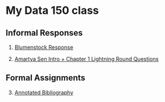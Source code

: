 # My Data 150 class

## Informal Responses

1. [Blumenstock Response](https://aisling-halliden.github.io/Data150-Aisling/response1.html)

2. [Amartya Sen Intro + Chapter 1 Lightning Round Questions](https://aisling-halliden.github.io/Data150-Aisling/AmartyaSenIntro+Ch.1Answers.html)

## Formal Assignments

3. [Annotated Bibliography](https://aisling-halliden.github.io/Data150-Aisling/AnnotatedBibliography.html)
